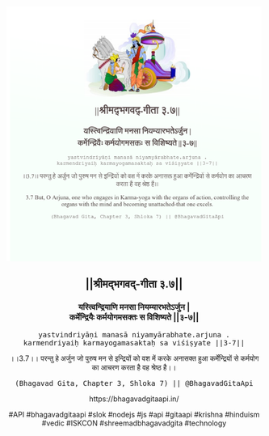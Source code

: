 <img src="../../asset/BG_3_7.png"/>
<center><h2>||श्रीमद्‍भगवद्‍-गीता ३.७||</h2>
<h3>यस्त्विन्द्रियाणि मनसा नियम्यारभतेऽर्जुन |<br/>कर्मेन्द्रियैः कर्मयोगमसक्तः स विशिष्यते ||३-७||</h3>
<pre>yastvindriyāṇi manasā niyamyārabhate.arjuna .<br/>karmendriyaiḥ karmayogamasaktaḥ sa viśiṣyate ||3-7||</pre>
<p>।।3.7।। परन्तु हे अर्जुन  जो पुरुष मन से इन्द्रियों को वश में करके अनासक्त हुआ कर्मेंन्द्रियों से कर्मयोग का आचरण करता है वह श्रेष्ठ है।।</p>
<pre>(Bhagavad Gita, Chapter 3, Shloka 7) || @BhagavadGitaApi</pre><p>https://bhagavadgitaapi.in/</p><p>#API #bhagavadgitaapi #slok #nodejs #js #api #gitaapi #krishna #hinduism #vedic #ISKCON #shreemadbhagavadgita #technology</p></center>